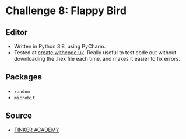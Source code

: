 # Challenge 8: Flappy Bird

## Editor
- Written in Python 3.8, using PyCharm.
- Tested at <a href="https://create.withcode.uk/#"> create.withcode.uk</a>. Really useful to test code out without downloading the .hex file each time, and makes it easier to fix errors.

## Packages
- `random`
- `microbit`

## Source
- <a href="https://tinkercademy.com/tutorials/flappy-bird/"> TINKER ACADEMY</a>